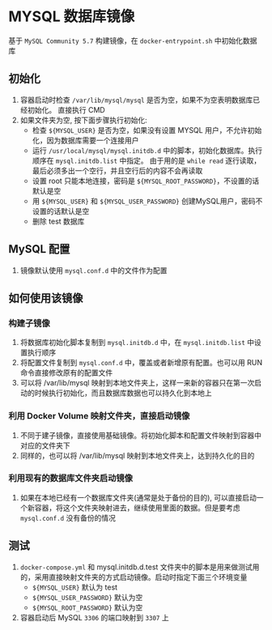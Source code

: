 # MYSQL 数据库镜像

基于 `MySQL Community 5.7` 构建镜像，在 `docker-entrypoint.sh` 中初始化数据库

## 初始化
1. 容器启动时检查 `/var/lib/mysql/mysql` 是否为空，如果不为空表明数据库已经初始化。 直接执行 CMD
2. 如果文件夹为空, 按下面步骤执行初始化:
   * 检查 `${MYSQL_USER}` 是否为空，如果没有设置 MYSQL 用户，不允许初始化，因为数据库需要一个连接用户
   * 运行 `/usr/local/mysql/mysql.initdb.d` 中的脚本，初始化数据库。执行顺序在 `mysql.initdb.list` 中指定。 由于用的是 `while read` 逐行读取，最后必须多出一个空行，并且空行后的内容不会再读取
   * 设置 root 只能本地连接，密码是 `${MYSQL_ROOT_PASSWORD}`，不设置的话默认是空
   * 用 `${MYSQL_USER}` 和 `${MYSQL_USER_PASSWORD}` 创建MySQL用户，密码不设置的话默认是空
   * 删除 test 数据库

## MySQL 配置
1. 镜像默认使用 `mysql.conf.d` 中的文件作为配置

## 如何使用该镜像

### 构建子镜像
1. 将数据库初始化脚本复制到 `mysql.initdb.d` 中，在 `mysql.initdb.list` 中设置执行顺序
2. 将配置文件复制到 `mysql.conf.d` 中，覆盖或者新增原有配置。也可以用 RUN 命令直接修改原有的配置文件
3. 可以将 /var/lib/mysql 映射到本地文件夹上，这样一来新的容器只在第一次启动的时候执行初始化，而且数据库数据也可以持久化到本地上

### 利用 Docker Volume 映射文件夹，直接启动镜像
1. 不同于建子镜像，直接使用基础镜像。将初始化脚本和配置文件映射到容器中对应的文件夹下
2. 同样的，也可以将 /var/lib/mysql 映射到本地文件夹上，达到持久化的目的

### 利用现有的数据库文件夹启动镜像
1. 如果在本地已经有一个数据库文件夹(通常是处于备份的目的), 可以直接启动一个新容器，将这个文件夹映射进去，继续使用里面的数据。但是要考虑 `mysql.conf.d` 没有备份的情况

## 测试
1. `docker-compose.yml` 和 mysql.initdb.d.test 文件夹中的脚本是用来做测试用的，采用直接映射文件夹的方式启动镜像。启动时指定下面三个环境变量
   * `${MYSQL_USER}` 默认为 test
   * `${MYSQL_USER_PASSWORD}` 默认为空
   * `${MYSQL_ROOT_PASSWORD}` 默认为空
2. 容器启动后 MySQL `3306` 的端口映射到 `3307` 上